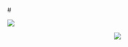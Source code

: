 
#<div>
<img align="center" src="https://profile-counter.glitch.me/pakping/count.svg" />
</div>





<div align="center">
 <img src="https://github.com/pakping/pakping/blob/main/butt.gif" />
</div>


